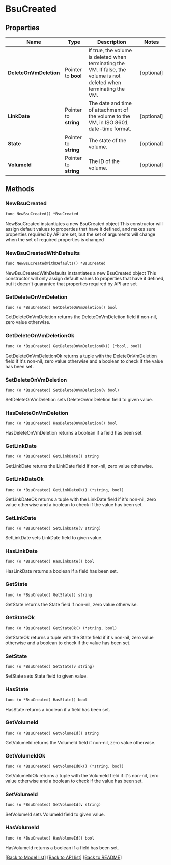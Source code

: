 # BsuCreated

## Properties

Name | Type | Description | Notes
------------ | ------------- | ------------- | -------------
**DeleteOnVmDeletion** | Pointer to **bool** | If true, the volume is deleted when terminating the VM. If false, the volume is not deleted when terminating the VM. | [optional] 
**LinkDate** | Pointer to **string** | The date and time of attachment of the volume to the VM, in ISO 8601 date-time format. | [optional] 
**State** | Pointer to **string** | The state of the volume. | [optional] 
**VolumeId** | Pointer to **string** | The ID of the volume. | [optional] 

## Methods

### NewBsuCreated

`func NewBsuCreated() *BsuCreated`

NewBsuCreated instantiates a new BsuCreated object
This constructor will assign default values to properties that have it defined,
and makes sure properties required by API are set, but the set of arguments
will change when the set of required properties is changed

### NewBsuCreatedWithDefaults

`func NewBsuCreatedWithDefaults() *BsuCreated`

NewBsuCreatedWithDefaults instantiates a new BsuCreated object
This constructor will only assign default values to properties that have it defined,
but it doesn't guarantee that properties required by API are set

### GetDeleteOnVmDeletion

`func (o *BsuCreated) GetDeleteOnVmDeletion() bool`

GetDeleteOnVmDeletion returns the DeleteOnVmDeletion field if non-nil, zero value otherwise.

### GetDeleteOnVmDeletionOk

`func (o *BsuCreated) GetDeleteOnVmDeletionOk() (*bool, bool)`

GetDeleteOnVmDeletionOk returns a tuple with the DeleteOnVmDeletion field if it's non-nil, zero value otherwise
and a boolean to check if the value has been set.

### SetDeleteOnVmDeletion

`func (o *BsuCreated) SetDeleteOnVmDeletion(v bool)`

SetDeleteOnVmDeletion sets DeleteOnVmDeletion field to given value.

### HasDeleteOnVmDeletion

`func (o *BsuCreated) HasDeleteOnVmDeletion() bool`

HasDeleteOnVmDeletion returns a boolean if a field has been set.

### GetLinkDate

`func (o *BsuCreated) GetLinkDate() string`

GetLinkDate returns the LinkDate field if non-nil, zero value otherwise.

### GetLinkDateOk

`func (o *BsuCreated) GetLinkDateOk() (*string, bool)`

GetLinkDateOk returns a tuple with the LinkDate field if it's non-nil, zero value otherwise
and a boolean to check if the value has been set.

### SetLinkDate

`func (o *BsuCreated) SetLinkDate(v string)`

SetLinkDate sets LinkDate field to given value.

### HasLinkDate

`func (o *BsuCreated) HasLinkDate() bool`

HasLinkDate returns a boolean if a field has been set.

### GetState

`func (o *BsuCreated) GetState() string`

GetState returns the State field if non-nil, zero value otherwise.

### GetStateOk

`func (o *BsuCreated) GetStateOk() (*string, bool)`

GetStateOk returns a tuple with the State field if it's non-nil, zero value otherwise
and a boolean to check if the value has been set.

### SetState

`func (o *BsuCreated) SetState(v string)`

SetState sets State field to given value.

### HasState

`func (o *BsuCreated) HasState() bool`

HasState returns a boolean if a field has been set.

### GetVolumeId

`func (o *BsuCreated) GetVolumeId() string`

GetVolumeId returns the VolumeId field if non-nil, zero value otherwise.

### GetVolumeIdOk

`func (o *BsuCreated) GetVolumeIdOk() (*string, bool)`

GetVolumeIdOk returns a tuple with the VolumeId field if it's non-nil, zero value otherwise
and a boolean to check if the value has been set.

### SetVolumeId

`func (o *BsuCreated) SetVolumeId(v string)`

SetVolumeId sets VolumeId field to given value.

### HasVolumeId

`func (o *BsuCreated) HasVolumeId() bool`

HasVolumeId returns a boolean if a field has been set.


[[Back to Model list]](../README.md#documentation-for-models) [[Back to API list]](../README.md#documentation-for-api-endpoints) [[Back to README]](../README.md)


